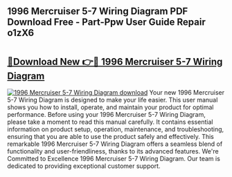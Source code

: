 ## 1996 Mercruiser 5-7 Wiring Diagram PDF Download Free - Part-Ppw User Guide Repair o1zX6

# <h2><a href="http://dftl1mn.blite.top/?on=1996+Mercruiser+5-7+Wiring+Diagram">🔗Download New 👉🔴 1996 Mercruiser 5-7 Wiring Diagram</a></h2>

[![1996 Mercruiser 5-7 Wiring Diagram download](https://i.imgur.com/lujVjoI.png)](http://dftl1mn.blite.top/?on=1996+Mercruiser+5-7+Wiring+Diagram)
Your new 1996 Mercruiser 5-7 Wiring Diagram is designed to make your life easier. This user manual shows you how to install, operate, and maintain your product for optimal performance. Before using your 1996 Mercruiser 5-7 Wiring Diagram, please take a moment to read this manual carefully. It contains essential information on product setup, operation, maintenance, and troubleshooting, ensuring that you are able to use the product safely and effectively. This remarkable 1996 Mercruiser 5-7 Wiring Diagram offers a seamless blend of functionality and user-friendliness, thanks to its advanced features. We're Committed to Excellence 1996 Mercruiser 5-7 Wiring Diagram. Our team is dedicated to providing exceptional customer support.
